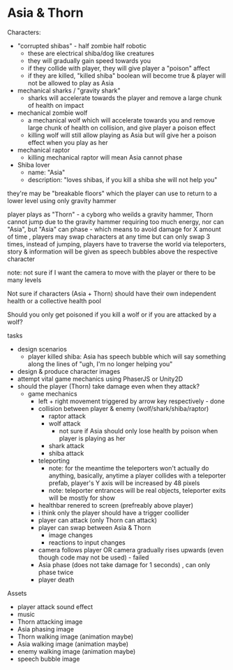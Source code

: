# Asia & Thorn 

Characters: 
- "corrupted shibas" - half zombie half robotic 
	- these are electrical shiba/dog like creatures 
	- they will gradually gain speed towards you 	
	- if they collide with player, they will give player a "poison" affect 
	- if they are killed, "killed shiba" boolean will become true & player will not be allowed to play as Asia 
- mechanical sharks / "gravity shark" 
	- sharks will accelerate towards the player and remove a large chunk of health on impact 
- mechanical zombie wolf 
	- a mechanical wolf which will accelerate towards you and remove large chunk of health on collision, and give player a poison effect 
	- killing wolf will still allow playing as Asia but will give her a poison effect when you play as her 
- mechanical raptor 
	- killing mechanical raptor will mean Asia cannot phase 
- Shiba lover 
	- name: "Asia"
	- description: "loves shibas, if you kill a shiba she will not help you"

they're may be "breakable floors" which the player can use to return to a lower level using only gravity hammer 

player plays as "Thorn" - a cyborg who weilds a gravity hammer, Thorn cannot jump due to the gravity hammer requiring too much energy, nor can "Asia", but "Asia" can phase - which means to avoid damage for X amount of time , players may swap characters at any time but can only swap 3 times, instead of jumping, players have to traverse the world via teleporters, story & information will be given as speech bubbles above the respective character 

note: not sure if I want the camera to move with the player or there to be many levels 

Not sure if characters (Asia + Thorn) should have their own independent health or a collective health pool 

Should you only get poisoned if you kill a wolf or if you are attacked by a wolf? 

tasks 
- design scenarios 
	- player killed shiba: Asia has speech bubble which will say something along the lines of "ugh, I'm no longer helping you" 
- design & produce character images 
- attempt vital game mechanics using PhaserJS or Unity2D 
- should the player (Thorn) take damage even when they attack? 
	- game mechanics 
		- left + right movement triggered by arrow key respectively - done 
		- collision between player & enemy (wolf/shark/shiba/raptor) 
			- raptor attack 
			- wolf attack 
				- not sure if Asia should only lose health by poison when player is playing as her 
			- shark attack 
			- shiba attack 
		- teleporting 
			- note: for the meantime the teleporters won't actually do anything, basically, anytime a player collides with a teleporter prefab, player's Y axis will be increased by 48 pixels  
			- note: teleporter entrances will be real objects, teleporter exits will be mostly for show 
		- healthbar renered to screen (prefreably above player) 
		- i think only the player should have a trigger coollider 
		- player can attack (only Thorn can attack) 
		- player can swap between Asia & Thorn 
			- image changes 
			- reactions to input changes 
		- camera follows player OR camera gradually rises upwards (even though code may not be used) - failed 
		- Asia phase (does not take damage for 1 seconds) , can only phase twice 
		- player death 


Assets 
- player attack sound effect 
- music 
- Thorn attacking image 
- Asia phasing image 
- Thorn walking image (animation maybe)
- Asia walking image (animation maybe)
- enemy walking image (animation maybe)
- speech bubble image 



